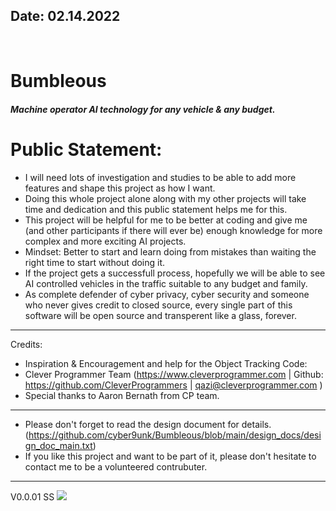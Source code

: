 <h2> Date: 02.14.2022 </h2> <br>

<h1> Bumbleous </h1> 
<h5> Machine operator AI technology for any vehicle &amp; any budget.</h5>

 # Public Statement: 

-  I will need lots of investigation and studies to be able to add more features and shape this project as how I want. 
 - Doing this whole project alone along with my other projects will take time and dedication and this public statement helps me for this.
 - This project will be helpful for me to be better at coding and give me (and other participants if there will ever be) enough knowledge for more complex and more exciting AI projects.
 - Mindset: Better to start and learn doing from mistakes than waiting the right time to start without doing it. 
 - If the project gets a successfull process, hopefully we will be able to see AI controlled vehicles in the traffic suitable to any budget and family.
 - As complete defender of cyber privacy, cyber security and someone who never gives credit to closed source, every single part of this software will be open source and transperent like a glass, forever.
 
---------------
 Credits:

- Inspiration & Encouragement and help for the Object Tracking Code: 
- Clever Programmer Team (https://www.cleverprogrammer.com | Github: https://github.com/CleverProgrammers | qazi@cleverprogrammer.com )
- Special thanks to Aaron Bernath from CP team.

---------------- 
- Please don't forget to read the design document for details. (https://github.com/cyber9unk/Bumbleous/blob/main/design_docs/design_doc_main.txt)
- If you like this project and want to be part of it, please don't hesitate to contact me to be a volunteered contrubuter.

----------------

V0.0.01 SS
<img src="https://github.com/cyber9unk/Bumbleous/blob/main/screenshots/Screenshot%202022-02-19%2021.36.34.png?raw=true">
